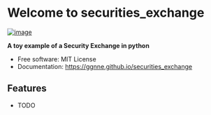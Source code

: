 # Welcome to securities_exchange


[![image](https://img.shields.io/pypi/v/securities_exchange.svg)](https://pypi.python.org/pypi/securities_exchange)


**A toy example of a Security Exchange in python**


-   Free software: MIT License
-   Documentation: <https://ggnne.github.io/securities_exchange>
    

## Features

-   TODO
